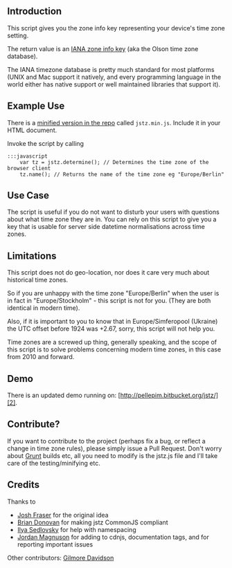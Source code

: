 ## Introduction

This script gives you the zone info key representing your device's time zone setting. 

The return value is an [IANA zone info key][1] (aka the Olson time zone database).

The IANA timezone database is pretty much standard for most platforms (UNIX and Mac support it natively, and every programming language in the world either has native support or well maintained libraries that support it).

## Example Use

There is a [minified version in the repo][3] called `jstz.min.js`. Include it in your HTML document.

Invoke the script by calling

    :::javascript
        var tz = jstz.determine(); // Determines the time zone of the browser client
        tz.name(); // Returns the name of the time zone eg "Europe/Berlin"

## Use Case

The script is useful if you do not want to disturb your users with questions about what time zone they are in. You can rely on this script to give you a key that is usable for server side datetime normalisations across time zones. 

## Limitations

This script does not do geo-location, nor does it care very much about historical time zones. 

So if you are unhappy with the time zone "Europe/Berlin" when the user is in fact in "Europe/Stockholm" - this script is not for you. (They are both identical in modern time).

Also, if it is important to you to know that in Europe/Simferopool (Ukraine) the UTC offset before 1924 was +2.67, sorry, this script will not help you.

Time zones are a screwed up thing, generally speaking, and the scope of this script is to solve problems concerning modern time zones, in this case from 2010 and forward.

## Demo

There is an updated demo running on: [http://pellepim.bitbucket.org/jstz/][2].

## Contribute?

If you want to contribute to the project (perhaps fix a bug, or reflect a change in time zone rules), please simply issue a Pull Request. Don't worry about [Grunt][4] builds etc, all you need to modify is the jstz.js file and I'll take care of the testing/minifying etc.

## Credits

Thanks to
  
  - [Josh Fraser][5] for the original idea
  - [Brian Donovan][6] for making jstz CommonJS compliant
  - [Ilya Sedlovsky][7] for help with namespacing
  - [Jordan Magnuson][9] for adding to cdnjs, documentation tags, and for reporting important issues

Other contributors:
[Gilmore Davidson][8]

[1]: http://www.iana.org/time-zones
[2]: http://pellepim.bitbucket.org/jstz/
[3]: https://bitbucket.org/pellepim/jstimezonedetect/src
[4]: https://github.com/gruntjs/grunt
[5]: http://www.onlineaspect.com/about/
[6]: https://bitbucket.org/eventualbuddha
[7]: https://bitbucket.org/purebill
[8]: https://bitbucket.org/gdavidson
[9]: https://github.com/JordanMagnuson
